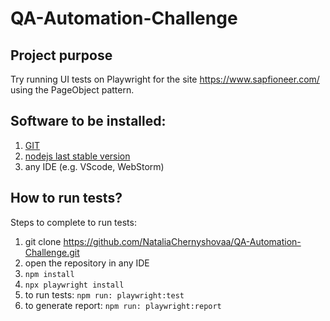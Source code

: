 # QA-Automation-Challenge

## Project purpose
Try running UI tests on Playwright for the site https://www.sapfioneer.com/ using the PageObject pattern.

## Software to be installed:
1) [GIT](https://git-scm.com/downloads)
2) [nodejs last stable version](https://nodejs.org/en/download)
3) any IDE (e.g. VScode, WebStorm)


## How to run tests?
Steps to complete to run tests:
1) git clone https://github.com/NataliaChernyshovaa/QA-Automation-Challenge.git 
2) open the repository in any IDE
3) `npm install` 
4) `npx playwright install` 
5) to run tests: `npm run: playwright:test`
6) to generate report: `npm run: playwright:report`
